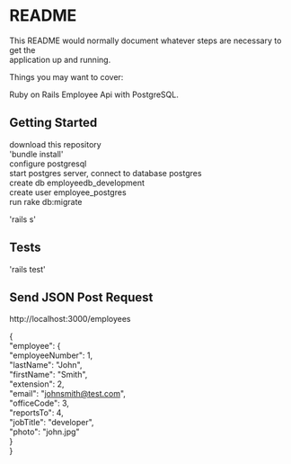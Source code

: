 # README  
  
This README would normally document whatever steps are necessary to get the  
application up and running.  
  
Things you may want to cover:   
  
Ruby on Rails Employee Api with PostgreSQL.  
  
## Getting Started  
  
download this repository  
'bundle install'   
configure postgresql  
start postgres server, connect to database postgres  
create db employeedb_development  
create user employee_postgres  
run rake db:migrate  
  
'rails s'  
  
## Tests  
  
'rails test'
  
## Send JSON Post Request  
  
http://localhost:3000/employees  
  
{  
  "employee": {  
    "employeeNumber": 1,  
    "lastName": "John",  
    "firstName": "Smith",  
    "extension": 2,  
    "email": "johnsmith@test.com",  
    "officeCode": 3,  
    "reportsTo": 4,  
    "jobTitle": "developer",  
    "photo": "john.jpg"  
   }  
}  